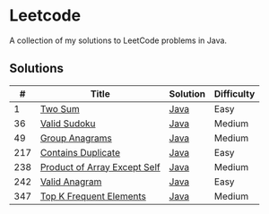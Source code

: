 # Leetcode

A collection of my solutions to LeetCode problems in Java.

## Solutions
| #   | Title                                                                                                   | Solution                                                                                       | Difficulty |
|-----|---------------------------------------------------------------------------------------------------------|------------------------------------------------------------------------------------------------|------------|
| 1   | [Two Sum](https://leetcode.com/problems/two-sum)                                                        | [Java](https://github.com/Aydanjb/leetcode-java/blob/master/src/TwoSum.java)                   | Easy       |
| 36  | [Valid Sudoku](https://leetcode.com/problems/valid-sudoku/description/)                                 | [Java](https://github.com/Aydanjb/leetcode-java/tree/master/src/ValidSudoku.java)              | Medium     |
| 49  | [Group Anagrams](https://leetcode.com/problems/group-anagrams/description/)                             | [Java](https://github.com/Aydanjb/leetcode-java/src/GroupAnagrams.java)                        | Medium     |
| 217 | [Contains Duplicate](https://leetcode.com/problems/contains-duplicate/description/)                     | [Java](https://github.com/Aydanjb/leetcode-java/blob/master/src/ContainsDuplicate.java)        | Easy       |
| 238 | [Product of Array Except Self](https://leetcode.com/problems/product-of-array-except-self/description/) | [Java](https://github.com/Aydanjb/leetcode-java/tree/master/src/ProductOfArrayExceptSelf.java) | Medium     |
| 242 | [Valid Anagram](https://leetcode.com/problems/valid-anagram/description/)                               | [Java](https://github.com/Aydanjb/leetcode-java/src/ValidAnagram.java)                         | Easy       |
| 347 | [Top K Frequent Elements](https://leetcode.com/problems/top-k-frequent-elements/description/)           | [Java](https://github.com/Aydanjb/leetcode-java/tree/master/src/TopKFrequentElements.java)     | Medium     |
